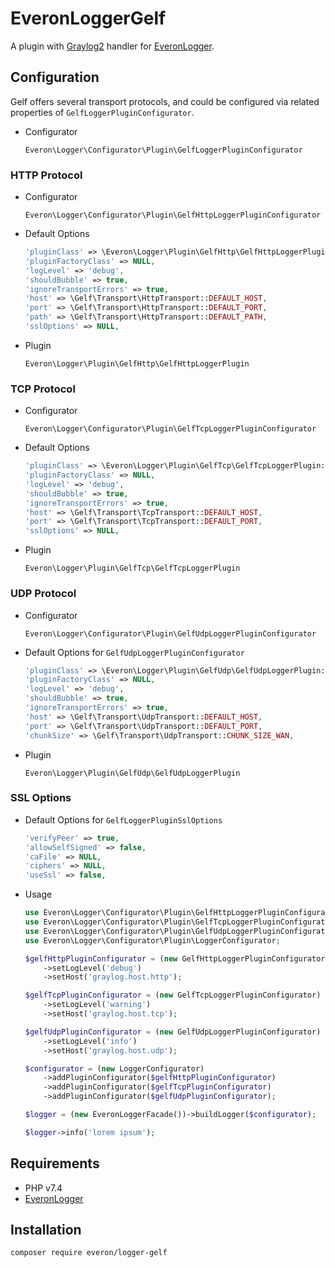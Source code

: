 # EveronLoggerGelf

A plugin with [Graylog2](https://github.com/bzikarsky/gelf-php) handler for [EveronLogger](https://github.com/oliwierptak/everon-logger).
 
## Configuration

Gelf offers several transport protocols, and could be configured via related properties of `GelfLoggerPluginConfigurator`.

- Configurator

    `Everon\Logger\Configurator\Plugin\GelfLoggerPluginConfigurator`

### HTTP Protocol
    
- Configurator

    `Everon\Logger\Configurator\Plugin\GelfHttpLoggerPluginConfigurator`
 
- Default Options

    ```php
    'pluginClass' => \Everon\Logger\Plugin\GelfHttp\GelfHttpLoggerPlugin::class,
    'pluginFactoryClass' => NULL,
    'logLevel' => 'debug',
    'shouldBubble' => true,
    'ignoreTransportErrors' => true,
    'host' => \Gelf\Transport\HttpTransport::DEFAULT_HOST,
    'port' => \Gelf\Transport\HttpTransport::DEFAULT_PORT,
    'path' => \Gelf\Transport\HttpTransport::DEFAULT_PATH,
    'sslOptions' => NULL,
    ```
  
- Plugin

  `Everon\Logger\Plugin\GelfHttp\GelfHttpLoggerPlugin`
  

### TCP Protocol
    
- Configurator

    `Everon\Logger\Configurator\Plugin\GelfTcpLoggerPluginConfigurator`
   
- Default Options

    ```php
    'pluginClass' => \Everon\Logger\Plugin\GelfTcp\GelfTcpLoggerPlugin::class,
    'pluginFactoryClass' => NULL,
    'logLevel' => 'debug',
    'shouldBubble' => true,
    'ignoreTransportErrors' => true,
    'host' => \Gelf\Transport\TcpTransport::DEFAULT_HOST,
    'port' => \Gelf\Transport\TcpTransport::DEFAULT_PORT,
    'sslOptions' => NULL,
    ```
  
- Plugin

  `Everon\Logger\Plugin\GelfTcp\GelfTcpLoggerPlugin`

  
### UDP Protocol
    
- Configurator

    `Everon\Logger\Configurator\Plugin\GelfUdpLoggerPluginConfigurator`
 
- Default Options for `GelfUdpLoggerPluginConfigurator`

    ```php
    'pluginClass' => \Everon\Logger\Plugin\GelfUdp\GelfUdpLoggerPlugin::class,
    'pluginFactoryClass' => NULL,
    'logLevel' => 'debug',
    'shouldBubble' => true,
    'ignoreTransportErrors' => true,
    'host' => \Gelf\Transport\UdpTransport::DEFAULT_HOST,
    'port' => \Gelf\Transport\UdpTransport::DEFAULT_PORT,
    'chunkSize' => \Gelf\Transport\UdpTransport::CHUNK_SIZE_WAN,
    ```
  
- Plugin

  `Everon\Logger\Plugin\GelfUdp\GelfUdpLoggerPlugin`
  
  
### SSL Options
- Default Options for `GelfLoggerPluginSslOptions`

    ```php
    'verifyPeer' => true,
    'allowSelfSigned' => false,
    'caFile' => NULL,
    'ciphers' => NULL,
    'useSsl' => false,
    ```

- Usage

    ```php
    use Everon\Logger\Configurator\Plugin\GelfHttpLoggerPluginConfigurator;
    use Everon\Logger\Configurator\Plugin\GelfTcpLoggerPluginConfigurator;
    use Everon\Logger\Configurator\Plugin\GelfUdpLoggerPluginConfigurator;
    use Everon\Logger\Configurator\Plugin\LoggerConfigurator;
  
    $gelfHttpPluginConfigurator = (new GelfHttpLoggerPluginConfigurator)
        ->setLogLevel('debug')
        ->setHost('graylog.host.http');
  
    $gelfTcpPluginConfigurator = (new GelfTcpLoggerPluginConfigurator)
        ->setLogLevel('warning')
        ->setHost('graylog.host.tcp');
  
    $gelfUdpPluginConfigurator = (new GelfUdpLoggerPluginConfigurator)
        ->setLogLevel('info')
        ->setHost('graylog.host.udp');
    
    $configurator = (new LoggerConfigurator)
        ->addPluginConfigurator($gelfHttpPluginConfigurator)
        ->addPluginConfigurator($gelfTcpPluginConfigurator)
        ->addPluginConfigurator($gelfUdpPluginConfigurator);
    
    $logger = (new EveronLoggerFacade())->buildLogger($configurator);
    
    $logger->info('lorem ipsum');
    ```

## Requirements

- PHP v7.4
- [EveronLogger](https://github.com/oliwierptak/everon-logger)

## Installation

```
composer require everon/logger-gelf
```
